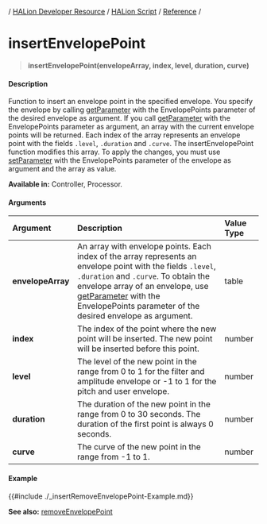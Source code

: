 / [HALion Developer Resource](../../HALion-Developer-Resource.md) / [HALion Script](./HALion-Script.md) / [Reference](./Reference.md) /

# insertEnvelopePoint

>**insertEnvelopePoint(envelopeArray, index, level, duration, curve)**

#### Description

Function to insert an envelope point in the specified envelope. You specify the envelope by calling [getParameter](./getParameter.md) with the EnvelopePoints parameter of the desired envelope as argument. If you call [getParameter](./getParameter.md) with the EnvelopePoints parameter as argument, an array with the current envelope points will be returned. Each index of the array represents an envelope point with the fields ``.level``, ``.duration`` and ``.curve``. The insertEnvelopePoint function modifies this array. To apply the changes, you must use [setParameter](./setParameter.md) with the EnvelopePoints parameter of the envelope as argument and the array as value.

**Available in:** Controller, Processor.

#### Arguments

|Argument|Description|Value Type|
|:-|:-|:-|
|**envelopeArray**|An array with envelope points. Each index of the array represents an envelope point with the fields ``.level``, ``.duration`` and ``.curve``. To obtain the envelope array of an envelope, use [getParameter](./getParameter.md) with the EnvelopePoints parameter of the desired envelope as argument.|table|
|**index**|The index of the point where the new point will be inserted. The new point will be inserted before this point.|number|
|**level**|The level of the new point in the range from 0 to 1  for the filter and amplitude envelope or -1 to 1 for the pitch and user envelope.|number|
|**duration**|The duration of the new point in the range from 0 to 30 seconds. The duration of the first point is always 0 seconds.|number|
|**curve**|The curve of the new point in the range from -1 to 1.|number|

#### Example

{{#include ./_insertRemoveEnvelopePoint-Example.md}}

**See also:** [removeEnvelopePoint](./removeEnvelopePoint.md)